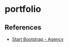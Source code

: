 # portfolio



## References
  - [Start Bootstrap - Agency](https://startbootstrap.com/themes/agency/)
